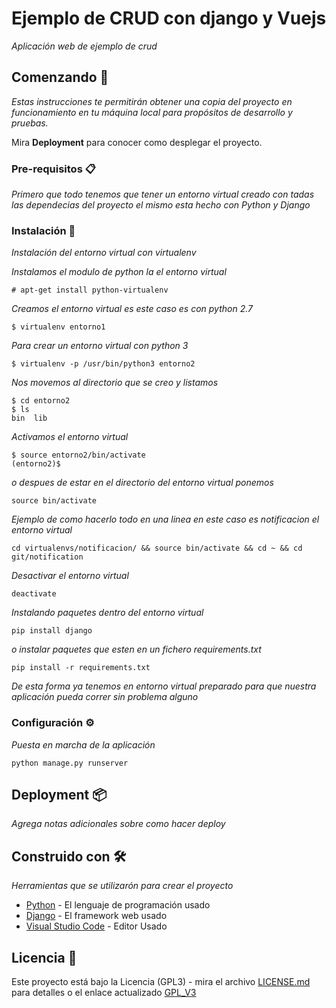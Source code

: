 # Ejemplo de CRUD con django y Vuejs

_Aplicación web de ejemplo de crud_

## Comenzando 🚀

_Estas instrucciones te permitirán obtener una copia del proyecto en funcionamiento en tu máquina local para propósitos de desarrollo y pruebas._

Mira **Deployment** para conocer como desplegar el proyecto.


### Pre-requisitos 📋

_Primero que todo tenemos que tener un entorno virtual creado con tadas las dependecias del proyecto el mismo esta hecho con Python y Django_

### Instalación 🔧

_Instalación del entorno virtual con virtualenv_

_Instalamos el modulo de python la el entorno virtual_

```
# apt-get install python-virtualenv
```

_Creamos el entorno virtual es este caso es con python 2.7_

```
$ virtualenv entorno1
```

_Para crear un entorno virtual con python 3_

```
$ virtualenv -p /usr/bin/python3 entorno2
```
_Nos movemos al directorio que se creo y listamos_

```
$ cd entorno2
$ ls
bin  lib
```
_Activamos el entorno virtual_

```
$ source entorno2/bin/activate
(entorno2)$
```
_o despues de estar en el directorio del entorno virtual ponemos_

```
source bin/activate
```
_Ejemplo de como hacerlo todo en una linea en este caso es notificacion el entorno virtual_

```
cd virtualenvs/notificacion/ && source bin/activate && cd ~ && cd git/notification
```
_Desactivar el entorno virtual_

```
deactivate
```
_Instalando paquetes dentro del entorno virtual_

```
pip install django
```
_o instalar paquetes que esten en un fichero requirements.txt_

```
pip install -r requirements.txt
```
_De esta forma ya tenemos en entorno virtual preparado para que nuestra aplicación pueda correr sin problema alguno_

### Configuración ⚙️

_Puesta en marcha de la aplicación_

```
python manage.py runserver
```


## Deployment 📦

_Agrega notas adicionales sobre como hacer deploy_

## Construido con 🛠️

_Herramientas que se utilizarón para crear el proyecto_

* [Python](https://www.python.org/) - El lenguaje de programación usado
* [Django](https://www.djangoproject.com/) - El framework web usado
* [Visual Studio Code](https://code.visualstudio.com/) - Editor Usado

## Licencia 📄

Este proyecto está bajo la Licencia (GPL3) - mira el archivo [LICENSE.md](LICENSE) para detalles o el enlace actualizado [GPL_V3](https://www.gnu.org/licenses/gpl-3.0.html)

